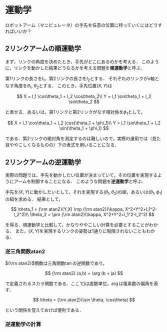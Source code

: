 # 運動学

ロボットアーム（マニピュレータ）の手先を任意の位置に持っていくにはどうすればいいか？

## 2リンクアームの順運動学

まず，リンクの角度を決めたとき，手先がどこにあるのかを考える．
このように，リンクを動かした結果どうなるかを考える問題を**順運動学**と呼ぶ．

第1リンクの長さを$l_1$，第2リンクの長さを$l_2$とする．
それぞれのリンクが$x$軸となす角度を$\theta_1$, $\theta_2$とする．
このとき，手先位置$(X, Y)$は

$$
    X = l_1 \cos\theta_1 + l_2 \cos\theta_2\\
    Y = l_1 \sin\theta_1 + l_2 \sin\theta_2
$$

と表せる．あるいは，第1リンクと第2リンクがなす相対角を$\phi_1$として，

$$
    X = l_1 \cos\theta_1 + l_2 \cos(\theta_1 + \phi_1)\\
    Y = l_1 \sin\theta_1 + l_2 \sin(\theta_1 + \phi_1)
$$

である．第2リンクの絶対角を測定するのは難しいので，実際の運用では（見た目ややこしくなるものの）下の表式を用いることになる．

## 2リンクアームの逆運動学

実際の問題では，手先を動かしたい位置が決まっていて，その位置を実現するようにアームを制御することになる．
このような問題を**逆運動学**と呼ぶ．

手先を$(X,Y)$に動かしたいとして，それを実現する$(\theta_1,\theta_2)$の組，あるいは$(\theta_1,\phi_1)$の組を求める．
結果として，

$$
    \theta_1 = {\rm atan2}(Y,X) \mp {\rm atan2}(\kappa, X^2+Y^2+l_1^2-l_2^2)\\
    \theta_2 = \pm {\rm atan2}(\kappa, X^2+Y^2+l_1^2-l_2^2)
$$

を得る．順運動学と比較して，かなりややこしい計算を必要とすることがわかる．
また，$(X,Y)$を実現するリンクの姿勢は1通りに制限されないこともわかる．

### 逆三角関数atan2

${\rm atan2}$関数は三角関数$\tan$の逆関数であり，

$$
    {\rm atan2} (a,b) = \arg (b + ja)
$$

で定義されるスカラ関数である．ここで$j$は虚数単位，$\arg$は複素数の偏角を表す．

$$
\theta = {\rm atan2}(\sin \theta, \cos\theta)
$$

という関係を覚えておけば便利である．

### 逆運動学の計算

